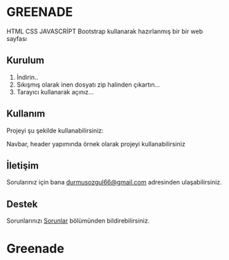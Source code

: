 # GREENADE
HTML CSS JAVASCRİPT Bootstrap kullanarak hazırlanmış bir bir web sayfası

## Kurulum

1. İndirin..
2. Sıkışmış olarak inen dosyatı zip halinden       çıkartın...
3. Tarayıcı kullanarak açınız...

## Kullanım

Projeyi şu şekilde kullanabilirsiniz:

Navbar, header yapımında örnek olarak projeyi kullanabilirsiniz

## İletişim

Sorularınız için bana [durmusozgul66@gmail.com](durmusozgul66@gmail.com) adresinden ulaşabilirsiniz.

## Destek

Sorunlarınızı [Sorunlar](www.linkedin.com/in/durmuş-özgül-a07088244) bölümünden bildirebilirsiniz.
# Greenade
